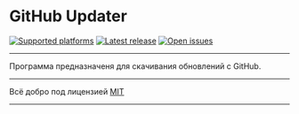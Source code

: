 ﻿# GitHub Updater

[![Supported platforms][badge-platforms]][Releases] [![Latest release][badge-release]][Releases] [![Open issues][badge-issues]][Issues] 

***

Программа предназначеня для скачивания обновлений с GitHub.

***

Всё добро под лицензией [MIT][License]

***

  [Releases]: ../../releases "Releases"
  [Issues]: ../../issues "Issues"
  [License]: /LICENSE "License"
  [badge-platforms]: https://img.shields.io/badge/platform-Any%20(mono%20CLI)-green.svg "Supported platforms"
  [badge-release]: https://img.shields.io/github/release/MonkAlex/GitHubUpdater.svg "Latest release"
  [badge-issues]: https://img.shields.io/github/issues/MonkAlex/GitHubUpdater.svg "Open issues"
